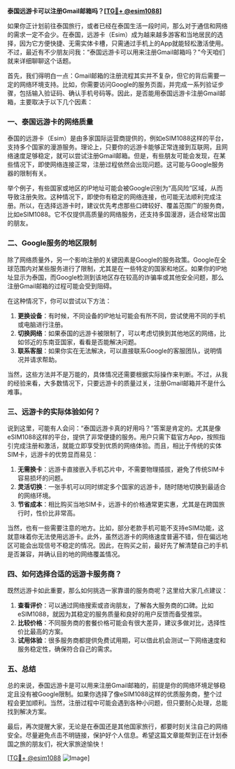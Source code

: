 **泰国远游卡可以注册Gmail邮箱吗？[[TG💪+ @esim1088](https://t.me/s/esim1088)]**

如果你正计划前往泰国旅行，或者已经在泰国生活一段时间，那么对于通信和网络的需求一定不会少。在泰国，远游卡（Esim）成为越来越多游客和当地居民的选择，因为它方便快捷、无需实体卡槽，只需通过手机上的App就能轻松激活使用。不过，最近有不少朋友问我：“泰国远游卡可以用来注册Gmail邮箱吗？”今天咱们就来详细聊聊这个话题。

首先，我们得明白一点：Gmail邮箱的注册流程其实并不复杂，但它的背后需要一定的网络环境支持。比如，你需要访问Google的服务页面，并完成一系列验证步骤，包括输入验证码、确认手机号码等。因此，是否能用泰国远游卡注册Gmail邮箱，主要取决于以下几个因素：

### **一、泰国远游卡的网络质量**
泰国的远游卡（Esim）是由多家国际运营商提供的，例如eSIM1088这样的平台，支持多个国家的漫游服务。理论上，只要你的远游卡能够正常连接到互联网，且网络速度足够稳定，就可以尝试注册Gmail邮箱。但是，有些朋友可能会发现，在某些情况下，即使网络连接正常，注册过程依然会出现问题。这可能与Google服务器的限制有关。

举个例子，有些国家或地区的IP地址可能会被Google识别为“高风险”区域，从而导致注册失败。这种情况下，即使你有稳定的网络连接，也可能无法顺利完成注册。所以，在选择远游卡时，建议优先考虑那些口碑较好、覆盖范围广的服务商，比如eSIM1088。它不仅提供高质量的网络服务，还支持多国漫游，适合经常出国的朋友。

### **二、Google服务的地区限制**
除了网络质量外，另一个影响注册的关键因素是Google的服务政策。Google在全球范围内对某些服务进行了限制，尤其是在一些特定的国家和地区。如果你的IP地址显示为泰国，而Google检测到该地区存在较高的诈骗率或其他安全问题，那么注册Gmail邮箱的过程可能会受到阻碍。

在这种情况下，你可以尝试以下方法：
1. **更换设备**：有时候，不同设备的IP地址可能会有所不同，尝试使用不同的手机或电脑进行注册。
2. **切换网络**：如果泰国的远游卡被限制了，可以考虑切换到其他地区的网络，比如邻近的东南亚国家，看看是否能解决问题。
3. **联系客服**：如果你实在无法解决，可以直接联系Google的客服团队，说明情况并请求帮助。

当然，这些方法并不是万能的，具体情况还需要根据实际操作来判断。不过，从我的经验来看，大多数情况下，只要远游卡的质量过关，注册Gmail邮箱并不是什么难事。

### **三、远游卡的实际体验如何？**
说到这里，可能有人会问：“泰国远游卡真的好用吗？”答案是肯定的。尤其是像eSIM1088这样的平台，提供了非常便捷的服务。用户只需下载官方App，按照指引完成注册和激活，就能立即享受到优质的网络体验。而且，相比于传统的实体SIM卡，远游卡的优势显而易见：

1. **无需换卡**：远游卡直接嵌入手机芯片中，不需要物理插拔，避免了传统SIM卡容易损坏的问题。
2. **灵活切换**：一张手机可以同时绑定多个国家的远游卡，随时随地切换到最适合的网络环境。
3. **节省成本**：相比购买当地SIM卡，远游卡的价格通常更实惠，尤其是在跨国旅行时，性价比非常高。

当然，也有一些需要注意的地方。比如，部分老款手机可能不支持eSIM功能，这就意味着你无法使用远游卡。此外，虽然远游卡的网络速度普遍不错，但在偏远地区可能会出现信号不稳定的情况。因此，在购买之前，最好先了解清楚自己的手机是否兼容，并确认目的地的网络覆盖情况。

### **四、如何选择合适的远游卡服务商？**
既然远游卡如此重要，那么如何挑选一家靠谱的服务商呢？这里给大家几点建议：

1. **查看评价**：可以通过网络搜索或咨询朋友，了解各大服务商的口碑。比如eSIM1088，就因为其稳定的服务质量和良好的用户反馈而备受推崇。
2. **比较价格**：不同服务商的套餐价格可能会有很大差异，建议多做对比，选择性价比最高的方案。
3. **试用体验**：很多服务商都提供免费试用期，可以借此机会测试一下网络速度和服务稳定性，确保符合自己的需求。

### **五、总结**
总的来说，泰国远游卡是可以用来注册Gmail邮箱的，前提是你的网络环境足够稳定且没有被Google限制。如果你选择了像eSIM1088这样的优质服务商，整个过程会更加顺利。当然，注册过程中可能会遇到各种小问题，但只要耐心处理，总能找到解决方案。

最后，再次提醒大家，无论是在泰国还是其他国家旅行，都要时刻关注自己的网络安全。尽量避免点击不明链接，保护好个人信息。希望这篇文章能帮到正在计划泰国之旅的朋友们，祝大家旅途愉快！

[[TG💪+ @esim1088](https://t.me/s/esim1088) ![Image](https://i.postimg.cc/4NQfJmqS/Snipaste-2025-05-13-00-14-12.png)]